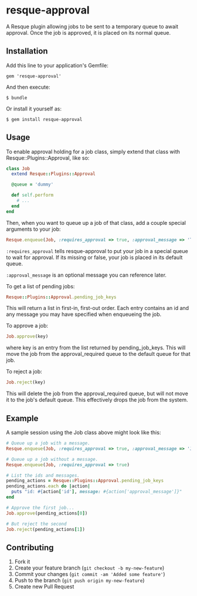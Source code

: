 # resque-approval

A Resque plugin allowing jobs to be sent to a temporary queue to await approval.
Once the job is approved, it is placed on its normal queue.

## Installation

Add this line to your application's Gemfile:

    gem 'resque-approval'

And then execute:

    $ bundle

Or install it yourself as:

    $ gem install resque-approval

## Usage

To enable approval holding for a job class, simply extend that class with
Resque::Plugins::Approval, like so:

```ruby
class Job
  extend Resque::Plugins::Approval

  @queue = 'dummy'

  def self.perform
    # ...
  end
end
```

Then, when you want to queue up a job of that class, add a couple special
arguments to your job:

```ruby
Resque.enqueue(Job, :requires_approval => true, :approval_message => 'Test')
```

`:requires_approval` tells resque-approval to put your job in a special queue to
wait for approval.  If its missing or false, your job is placed in its default
queue.

`:approval_message` is an optional message you can reference later.

To get a list of pending jobs:
```ruby
Resque::Plugins::Approval.pending_job_keys
```
This will return a list in first-in, first-out order.  Each entry contains an id
and any message you may have specified when enqueueing the job.

To approve a job:
```ruby
Job.approve(key)
```
where key is an entry from the list returned by pending_job_keys.  This will
move the job from the approval_required queue to the default queue for that job.

To reject a job:
```ruby
Job.reject(key)
```
This will delete the job from the approval_required queue, but will not move it
to the job's default queue.  This effectively drops the job from the system.

## Example

A sample session using the Job class above might look like this:

```ruby
# Queue up a job with a message.
Resque.enqueue(Job, :requires_approval => true, :approval_message => 'Just a test')

# Queue up a job without a message.
Resque.enqueue(Job, :requires_approval => true)

# List the ids and messages.
pending_actions = Resque::Plugins::Approval.pending_job_keys
pending_actions.each do |action|
  puts "id: #{action['id'], message: #{action['approval_message']}"
end

# Approve the first job...
Job.approve(pending_actions[0])

# But reject the second
Job.reject(pending_actions[1])
```
## Contributing

1. Fork it
2. Create your feature branch (`git checkout -b my-new-feature`)
3. Commit your changes (`git commit -am 'Added some feature'`)
4. Push to the branch (`git push origin my-new-feature`)
5. Create new Pull Request

